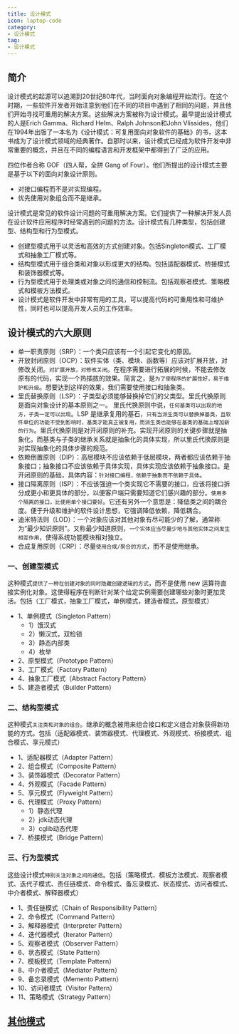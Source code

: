 ```yaml
---
title: 设计模式
icon: laptop-code
category:
- 设计模式
tag:
- 设计模式
---
```


## 简介

设计模式的起源可以追溯到20世纪80年代，当时面向对象编程开始流行。在这个时期，一些软件开发者开始注意到他们在不同的项目中遇到了相同的问题，并且他们开始寻找可重用的解决方案。这些解决方案被称为设计模式。最早提出设计模式的人是Erich
Gamma、Richard Helm、Ralph Johnson和John
Vlissides，他们在1994年出版了一本名为《设计模式：可复用面向对象软件的基础》的书，这本书成为了设计模式领域的经典著作。自那时以来，设计模式已经成为软件开发中非常重要的概念，并且在不同的编程语言和开发框架中都得到了广泛的应用。

四位作者合称 GOF（四人帮，全拼 Gang of Four）。他们所提出的设计模式主要是基于以下的面向对象设计原则。

* 对接口编程而不是对实现编程。
* 优先使用对象组合而不是继承。

设计模式是常见的软件设计问题的可重用解决方案。它们提供了一种解决开发人员在设计软件应用程序时经常遇到的问题的方法。设计模式有几种类型，包括创建型、结构型和行为型模式。

* 创建型模式用于以灵活和高效的方式创建对象。包括Singleton模式、工厂模式和抽象工厂模式等。
* 结构型模式用于组合类和对象以形成更大的结构。包括适配器模式、桥接模式和装饰器模式等。
* 行为型模式用于处理类或对象之间的通信和控制流。包括观察者模式、策略模式和模板方法模式。
* 设计模式是软件开发中非常有用的工具，可以提高代码的可重用性和可维护性，同时也可以提高开发人员的工作效率。

## 设计模式的六大原则

* 单一职责原则（SRP）：一个类只应该有一个引起它变化的原因。
* 开放封闭原则（OCP）：软件实体（类、模块、函数等）应该对扩展开放，对修改关闭。`对扩展开放，对修改关闭`。在程序需要进行拓展的时候，不能去修改原有的代码，实现一个热插拔的效果。简言之，是`为了使程序的扩展性好，易于维护和升级`。想要达到这样的效果，我们需要使用接口和抽象类。
* 里氏替换原则（LSP）：子类型必须能够替换掉它们的父类型。里氏代换原则是面向对象设计的基本原则之一。 里氏代换原则中说，`任何基类可以出现的地方，子类一定可以出现`。LSP 是继承复用的基石，`只有当派生类可以替换掉基类，且软件单位的功能不受到影响时，基类才能真正被复用，而派生类也能够在基类的基础上增加新的行为`。里氏代换原则是对开闭原则的补充。实现开闭原则的关键步骤就是抽象化，而基类与子类的继承关系就是抽象化的具体实现，所以里氏代换原则是对实现抽象化的具体步骤的规范。
* 依赖倒置原则（DIP）：高层模块不应该依赖于低层模块，两者都应该依赖于抽象接口；抽象接口不应该依赖于具体实现，具体实现应该依赖于抽象接口。是开闭原则的基础，具体内容：`针对接口编程，依赖于抽象而不依赖于具体`。
* 接口隔离原则（ISP）：不应该强迫一个类实现它不需要的接口，应该将接口拆分成更小和更具体的部分，以便客户端只需要知道它们感兴趣的部分。`使用多个隔离的接口，比使用单个接口要好`。它还有另外一个意思是：降低类之间的耦合度。便于升级和维护的软件设计思想，它强调降低依赖，降低耦合。
* 迪米特法则（LOD）：一个对象应该对其他对象有尽可能少的了解，通常称为“最少知识原则”。又称最少知道原则，`一个实体应当尽量少地与其他实体之间发生相互作用`，使得系统功能模块相对独立。
* 合成复用原则（CRP）：尽量`使用合成/聚合的方式`，而不是使用继承。

### 一、创建型模式

这种模式`提供了一种在创建对象的同时隐藏创建逻辑的方式`，而不是使用 new 运算符直接实例化对象。这使得程序在判断针对某个给定实例需要创建哪些对象时更加灵活。包括（工厂模式，抽象工厂模式，单例模式，建造者模式，原型模式）


* 1、单例模式（Singleton Pattern）
    * 1）饿汉式
    * 2）懒汉式，双检锁
    * 3）静态内部类
    * 4）枚举
* 2、原型模式（Prototype Pattern）
* 3、工厂模式（Factory Pattern）
* 4、抽象工厂模式（Abstract Factory Pattern）
* 5、建造者模式（Builder Pattern）

### 二、结构型模式

这种模式`关注类和对象的组合`。继承的概念被用来组合接口和定义组合对象获得新功能的方式。包括（适配器模式、装饰器模式、代理模式、外观模式、桥接模式、组合模式、享元模式）

* 1、适配器模式（Adapter Pattern）
* 2、组合模式（Composite Pattern）
* 3、装饰器模式（Decorator Pattern）
* 4、外观模式（Facade Pattern）
* 5、享元模式（Flyweight Pattern）
* 6、代理模式（Proxy Pattern）
    * 1）静态代理
    * 2）jdk动态代理
    * 3）cglib动态代理
* 7、桥接模式（Bridge Pattern）

### 三、行为型模式

这些设计模式`特别关注对象之间的通信`。包括（策略模式、模板方法模式、观察者模式、迭代子模式、责任链模式、命令模式、备忘录模式、状态模式、访问者模式、中介者模式、解释器模式）



* 1、责任链模式（Chain of Responsibility Pattern）
* 2、命令模式（Command Pattern）
* 3、解释器模式（Interpreter Pattern）
* 4、迭代器模式（Iterator Pattern）
* 5、观察者模式（Observer Pattern）
* 6、状态模式（State Pattern）
* 7、模板模式（Template Pattern）
* 8、中介者模式（Mediator Pattern）
* 9、备忘录模式（Memento Pattern）
* 10、访问者模式（Visitor Pattern）
* 11、策略模式（Strategy Pattern）

## [其他模式](./other)

